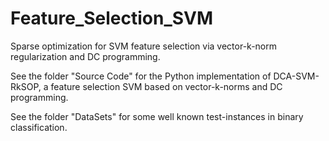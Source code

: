 # Feature_Selection_SVM
Sparse optimization for SVM feature selection via vector-k-norm regularization and DC programming.

See the folder "Source Code" for the Python implementation of DCA-SVM-RkSOP, a feature selection SVM based on vector-k-norms and DC programming.

See the folder "DataSets" for some well known test-instances in binary classification.
